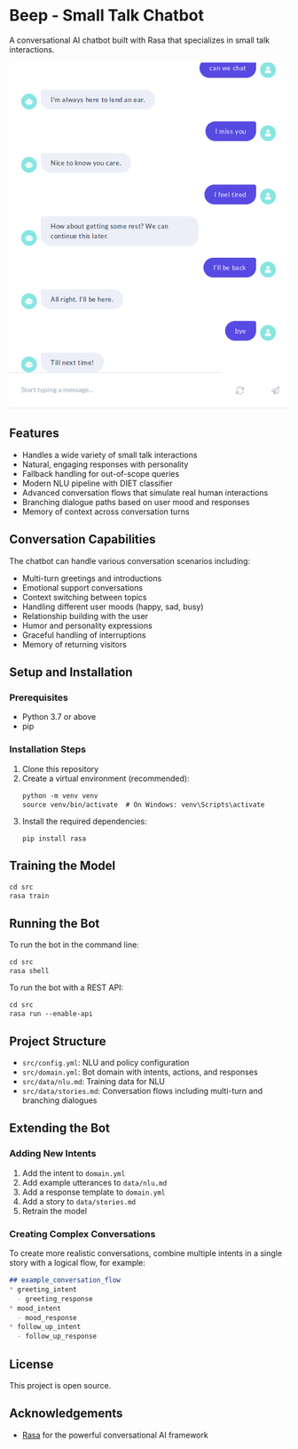 # Beep - Small Talk Chatbot

A conversational AI chatbot built with Rasa that specializes in small talk interactions.

![Screenshot](screenshot.png)

## Features

- Handles a wide variety of small talk interactions
- Natural, engaging responses with personality
- Fallback handling for out-of-scope queries
- Modern NLU pipeline with DIET classifier
- Advanced conversation flows that simulate real human interactions
- Branching dialogue paths based on user mood and responses
- Memory of context across conversation turns

## Conversation Capabilities

The chatbot can handle various conversation scenarios including:

- Multi-turn greetings and introductions
- Emotional support conversations
- Context switching between topics
- Handling different user moods (happy, sad, busy)
- Relationship building with the user
- Humor and personality expressions
- Graceful handling of interruptions
- Memory of returning visitors

## Setup and Installation

### Prerequisites

- Python 3.7 or above
- pip

### Installation Steps

1. Clone this repository
2. Create a virtual environment (recommended):
   ```
   python -m venv venv
   source venv/bin/activate  # On Windows: venv\Scripts\activate
   ```
3. Install the required dependencies:
   ```
   pip install rasa
   ```

## Training the Model

```
cd src
rasa train
```

## Running the Bot

To run the bot in the command line:

```
cd src
rasa shell
```

To run the bot with a REST API:

```
cd src
rasa run --enable-api
```

## Project Structure

- `src/config.yml`: NLU and policy configuration
- `src/domain.yml`: Bot domain with intents, actions, and responses
- `src/data/nlu.md`: Training data for NLU
- `src/data/stories.md`: Conversation flows including multi-turn and branching dialogues

## Extending the Bot

### Adding New Intents

1. Add the intent to `domain.yml`
2. Add example utterances to `data/nlu.md`
3. Add a response template to `domain.yml`
4. Add a story to `data/stories.md`
5. Retrain the model

### Creating Complex Conversations

To create more realistic conversations, combine multiple intents in a single story with a logical flow, for example:

```markdown
## example_conversation_flow
* greeting_intent
  - greeting_response
* mood_intent
  - mood_response
* follow_up_intent
  - follow_up_response
```

## License

This project is open source.

## Acknowledgements

- [Rasa](https://rasa.com/) for the powerful conversational AI framework 